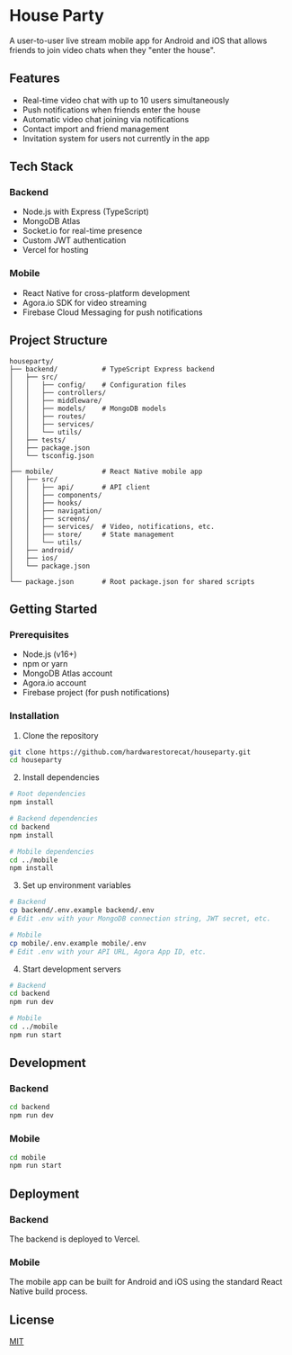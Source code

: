 # House Party

A user-to-user live stream mobile app for Android and iOS that allows friends to join video chats when they "enter the house".

## Features

- Real-time video chat with up to 10 users simultaneously
- Push notifications when friends enter the house
- Automatic video chat joining via notifications
- Contact import and friend management
- Invitation system for users not currently in the app

## Tech Stack

### Backend
- Node.js with Express (TypeScript)
- MongoDB Atlas
- Socket.io for real-time presence
- Custom JWT authentication
- Vercel for hosting

### Mobile
- React Native for cross-platform development
- Agora.io SDK for video streaming
- Firebase Cloud Messaging for push notifications

## Project Structure

```
houseparty/
├── backend/           # TypeScript Express backend
│   ├── src/
│   │   ├── config/    # Configuration files
│   │   ├── controllers/
│   │   ├── middleware/
│   │   ├── models/    # MongoDB models
│   │   ├── routes/
│   │   ├── services/
│   │   └── utils/
│   ├── tests/
│   ├── package.json
│   └── tsconfig.json
│
├── mobile/            # React Native mobile app
│   ├── src/
│   │   ├── api/       # API client
│   │   ├── components/
│   │   ├── hooks/
│   │   ├── navigation/
│   │   ├── screens/
│   │   ├── services/  # Video, notifications, etc.
│   │   ├── store/     # State management
│   │   └── utils/
│   ├── android/
│   ├── ios/
│   └── package.json
│
└── package.json       # Root package.json for shared scripts
```

## Getting Started

### Prerequisites
- Node.js (v16+)
- npm or yarn
- MongoDB Atlas account
- Agora.io account
- Firebase project (for push notifications)

### Installation

1. Clone the repository
```bash
git clone https://github.com/hardwarestorecat/houseparty.git
cd houseparty
```

2. Install dependencies
```bash
# Root dependencies
npm install

# Backend dependencies
cd backend
npm install

# Mobile dependencies
cd ../mobile
npm install
```

3. Set up environment variables
```bash
# Backend
cp backend/.env.example backend/.env
# Edit .env with your MongoDB connection string, JWT secret, etc.

# Mobile
cp mobile/.env.example mobile/.env
# Edit .env with your API URL, Agora App ID, etc.
```

4. Start development servers
```bash
# Backend
cd backend
npm run dev

# Mobile
cd ../mobile
npm run start
```

## Development

### Backend
```bash
cd backend
npm run dev
```

### Mobile
```bash
cd mobile
npm run start
```

## Deployment

### Backend
The backend is deployed to Vercel.

### Mobile
The mobile app can be built for Android and iOS using the standard React Native build process.

## License
[MIT](LICENSE)

